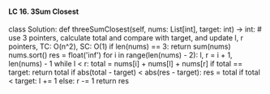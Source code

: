 #### LC 16. 3Sum Closest
class Solution:
    def threeSumClosest(self, nums: List[int], target: int) -> int:
        # use 3 pointers, calculate total and compare with target, and update l, r pointers, TC: O(n^2), SC: O(1)
        if len(nums) == 3: return sum(nums)
        nums.sort()
        res = float('inf')
        for i in range(len(nums) - 2):
            l, r = i + 1, len(nums) - 1
            while l < r:
                total = nums[i] + nums[l] + nums[r]
                if total == target:
                    return total
                if abs(total - target) < abs(res - target):
                    res = total
                if total < target: 
                    l += 1
                else:
                    r -= 1
        return res